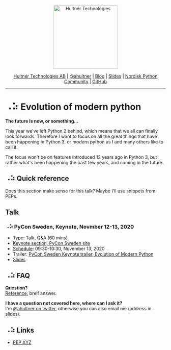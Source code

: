 <p align="center">
  <a href="https://hultner.se/"><img src="https://hultner.se/img/logo/logo_black-01.svg" alt="Hultnér Technologies" align="center" width="200"></a>
</p>
<p align="center">
	<a href="https://hultner.se/" rel="nofollow" class="rich-diff-level-one">Hultnér Technologies AB</a> | <a href="https://twitter.com/ahultner" rel="nofollow" class="rich-diff-level-one">@ahultner</a> | <a href="http://alexander.hultner.se" rel="nofollow" class="rich-diff-level-one">Blog</a> | <a href="https://slides.com/hultner/" rel="nofollow" class="rich-diff-level-one">Slides</a> | <a href="https://www.facebook.com/groups/nordiskpython/" rel="nofollow" class="rich-diff-level-one">Nordisk Python Community</a> | <a href="https://github.com/hultner-technologies/Schema-based-API-Testing/" rel="nofollow" class="rich-diff-level-one">GitHub</a>
	<hr>
</p>

# ⠠⠵ Evolution of modern python
**The future is now, or something...**  

This year we've left Python 2 behind, which means that we all can finally look forwards. Therefore I want to focus on all the great things that have been happening in Python 3, or modern python as I and many others like to call it.

The focus won't be on features introduced 12 years ago in Python 3, but rather what's been happening the past few years, and coming in the future.

## ⠠⠵ Quick reference

Does this section make sense for this talk? Maybe I'll use snippets from PEPs.

## Talk
### ⠠⠵ PyCon Sweden, Keynote, Novmber 12-13, 2020
- Type: Talk, Q&A (60 mins)
- [Keynote section, PyCon Sweden site](https://www.pycon.se/#keynotes)
- [Schedule](https://www.pycon.se/#programme): 09:30-10:30, November 13, 2020
- Trailer: [PyCon Sweden Keynote trailer, Evolution of Modern Python](https://www.youtube.com/watch?v=U3maXSyld48)  
- [Slides](https://slides.com/hultner/pyconse2020)


## ⠠⠵ FAQ
**Question?**  
[Reference](link), breif answer.

**I have a question not covered here, where can I ask it?**  
I'm [@ahultner on twitter](https://twitter.com/ahultner), otherwise you can also email me (address in slides).

## ⠠⠵ Links
- [PEP XYZ](link)

